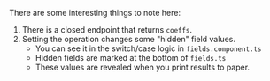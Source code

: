 There are some interesting things to note here:

1. There is a closed endpoint that returns `coeffs`.
2. Setting the operation changes some "hidden" field values.
    - You can see it in the switch/case logic in `fields.component.ts` 
    - Hidden fields are marked at the bottom of `fields.ts`
    - These values are revealed when you print results to paper.
